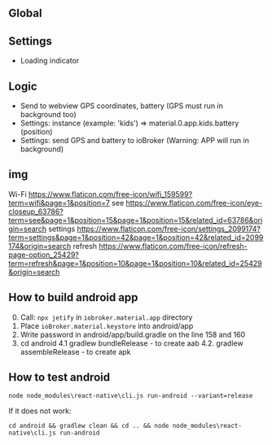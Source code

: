 ## Global

## Settings
- Loading indicator
<!-- - Show in settings hint: you can slide right to left to show settings button -->

## Logic
<!-- Open menu in material by slide left to right -->
<!-- Show settings button in App by slide right to left and hide after 5 seconds -->
- Send to webview GPS coordinates, battery (GPS must run in background too)
- Settings: instance (example: 'kids') => material.0.app.kids.battery (position)
- Settings: send GPS and battery to ioBroker (Warning: APP will run in background)

## img
Wi-Fi https://www.flaticon.com/free-icon/wifi_159599?term=wifi&page=1&position=7
see https://www.flaticon.com/free-icon/eye-closeup_63786?term=see&page=1&position=15&page=1&position=15&related_id=63786&origin=search
settings https://www.flaticon.com/free-icon/settings_2099174?term=settings&page=1&position=42&page=1&position=42&related_id=2099174&origin=search
refresh https://www.flaticon.com/free-icon/refresh-page-option_25429?term=refresh&page=1&position=10&page=1&position=10&related_id=25429&origin=search

## How to build android app
0. Call: `npx jetify` in `iobroker.material.app` directory
1. Place `ioBroker.material.keystore` into android/app
2. Write password in android/app/build.gradle on the line 158 and 160
3. cd android
4.1 gradlew bundleRelease - to create aab
4.2. gradlew assembleRelease - to create apk

## How to test android
`node node_modules\react-native\cli.js run-android --variant=release`

If it does not work:

`cd android && gradlew clean && cd .. && node node_modules\react-native\cli.js run-android`